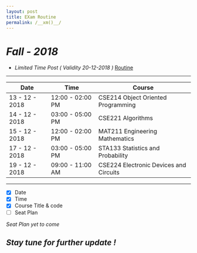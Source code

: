 ```yaml
---
layout: post
title: EXam Routine
permalink: /__xm()__/
---
```

# *Fall - 2018* 
* *Limited Time Post ( Validity 20-12-2018 )* [Routine](https://daffodilvarsity.edu.bd/notice-file/CSE_Final_Exam_Routine_Fall_18_(CSE).pdf)
***
| Date            | Time              |Course                                  |
| ------          | -----             | -----                                  |
| 13 - 12 - 2018  |  12:00 - 02:00 PM | CSE214 Object Oriented Programming     |
| 14 - 12 - 2018  |  03:00 - 05:00 PM | CSE221 Algorithms                      |
| 15 - 12 - 2018  |  12:00 - 02:00 PM | MAT211 Engineering Mathematics         |
| 17 - 12 - 2018  |  03:00 - 05:00 PM | STA133 Statistics and Probability      |
| 19 - 12 - 2018  |  09:00 - 11:00 AM | CSE224 Electronic Devices and Circuits |

***

- [x] Date
- [x] Time
- [x] Course Title & code
- [ ] Seat Plan 

 *Seat Plan yet to come*
## *Stay tune for further update !*
 
